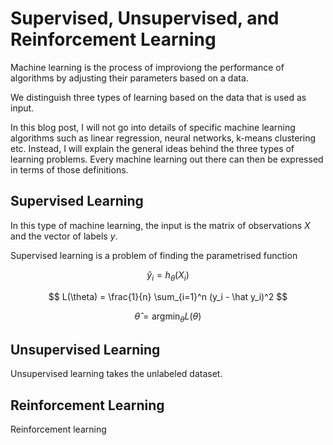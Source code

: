 # Supervised, Unsupervised, and Reinforcement Learning

Machine learning is the process of improviong the performance of algorithms by adjusting their parameters based on a data.

We distinguish three types of learning based on the data that is used as input.

In this blog post, I will not go into details of specific machine learning algorithms such as linear regression, neural networks, k-means clustering etc. Instead, I will explain the general ideas behind the three types of learning problems. Every machine learning out there can then be expressed in terms of those definitions.

## Supervised Learning

In this type of machine learning, the input is the matrix of observations $X$ and the vector of labels $y$.

Supervised learning is a problem of finding the parametrised function

$$
\hat y_i = h_{\theta}(X_i)
$$

$$
L(\theta) = \frac{1}{n} \sum_{i=1}^n (y_i - \hat y_i)^2
$$

$$
\hat \theta = \text{argmin}_{\theta} L(\theta)
$$

## Unsupervised Learning

Unsupervised learning takes the unlabeled dataset.

## Reinforcement Learning

Reinforcement learning